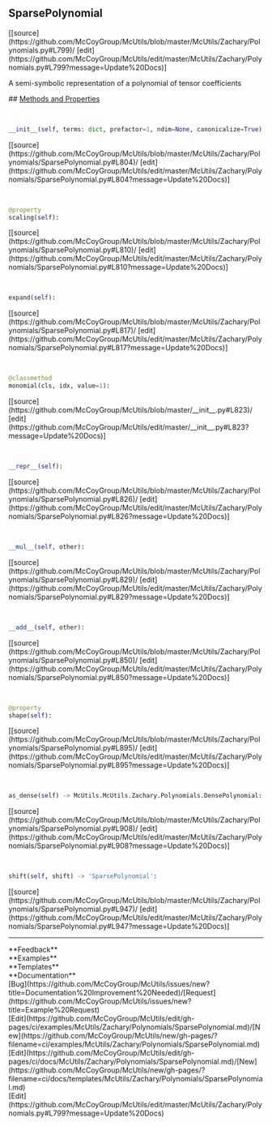 ## <a id="McUtils.McUtils.Zachary.Polynomials.SparsePolynomial">SparsePolynomial</a> 

<div class="docs-source-link" markdown="1">
[[source](https://github.com/McCoyGroup/McUtils/blob/master/McUtils/Zachary/Polynomials.py#L799)/
[edit](https://github.com/McCoyGroup/McUtils/edit/master/McUtils/Zachary/Polynomials.py#L799?message=Update%20Docs)]
</div>

A semi-symbolic representation of a polynomial of tensor
coefficients







<div class="collapsible-section">
 <div class="collapsible-section collapsible-section-header" markdown="1">
## <a class="collapse-link" data-toggle="collapse" href="#methods" markdown="1"> Methods and Properties</a> <a class="float-right" data-toggle="collapse" href="#methods"><i class="fa fa-chevron-down"></i></a>
 </div>
 <div class="collapsible-section collapsible-section-body collapse show" id="methods" markdown="1">
 
<a id="McUtils.McUtils.Zachary.Polynomials.SparsePolynomial.__init__" class="docs-object-method">&nbsp;</a> 
```python
__init__(self, terms: dict, prefactor=1, ndim=None, canonicalize=True): 
```
<div class="docs-source-link" markdown="1">
[[source](https://github.com/McCoyGroup/McUtils/blob/master/McUtils/Zachary/Polynomials/SparsePolynomial.py#L804)/
[edit](https://github.com/McCoyGroup/McUtils/edit/master/McUtils/Zachary/Polynomials/SparsePolynomial.py#L804?message=Update%20Docs)]
</div>


<a id="McUtils.McUtils.Zachary.Polynomials.SparsePolynomial.scaling" class="docs-object-method">&nbsp;</a> 
```python
@property
scaling(self): 
```
<div class="docs-source-link" markdown="1">
[[source](https://github.com/McCoyGroup/McUtils/blob/master/McUtils/Zachary/Polynomials/SparsePolynomial.py#L810)/
[edit](https://github.com/McCoyGroup/McUtils/edit/master/McUtils/Zachary/Polynomials/SparsePolynomial.py#L810?message=Update%20Docs)]
</div>


<a id="McUtils.McUtils.Zachary.Polynomials.SparsePolynomial.expand" class="docs-object-method">&nbsp;</a> 
```python
expand(self): 
```
<div class="docs-source-link" markdown="1">
[[source](https://github.com/McCoyGroup/McUtils/blob/master/McUtils/Zachary/Polynomials/SparsePolynomial.py#L817)/
[edit](https://github.com/McCoyGroup/McUtils/edit/master/McUtils/Zachary/Polynomials/SparsePolynomial.py#L817?message=Update%20Docs)]
</div>


<a id="McUtils.McUtils.Zachary.Polynomials.SparsePolynomial.monomial" class="docs-object-method">&nbsp;</a> 
```python
@classmethod
monomial(cls, idx, value=1): 
```
<div class="docs-source-link" markdown="1">
[[source](https://github.com/McCoyGroup/McUtils/blob/master/__init__.py#L823)/
[edit](https://github.com/McCoyGroup/McUtils/edit/master/__init__.py#L823?message=Update%20Docs)]
</div>


<a id="McUtils.McUtils.Zachary.Polynomials.SparsePolynomial.__repr__" class="docs-object-method">&nbsp;</a> 
```python
__repr__(self): 
```
<div class="docs-source-link" markdown="1">
[[source](https://github.com/McCoyGroup/McUtils/blob/master/McUtils/Zachary/Polynomials/SparsePolynomial.py#L826)/
[edit](https://github.com/McCoyGroup/McUtils/edit/master/McUtils/Zachary/Polynomials/SparsePolynomial.py#L826?message=Update%20Docs)]
</div>


<a id="McUtils.McUtils.Zachary.Polynomials.SparsePolynomial.__mul__" class="docs-object-method">&nbsp;</a> 
```python
__mul__(self, other): 
```
<div class="docs-source-link" markdown="1">
[[source](https://github.com/McCoyGroup/McUtils/blob/master/McUtils/Zachary/Polynomials/SparsePolynomial.py#L829)/
[edit](https://github.com/McCoyGroup/McUtils/edit/master/McUtils/Zachary/Polynomials/SparsePolynomial.py#L829?message=Update%20Docs)]
</div>


<a id="McUtils.McUtils.Zachary.Polynomials.SparsePolynomial.__add__" class="docs-object-method">&nbsp;</a> 
```python
__add__(self, other): 
```
<div class="docs-source-link" markdown="1">
[[source](https://github.com/McCoyGroup/McUtils/blob/master/McUtils/Zachary/Polynomials/SparsePolynomial.py#L850)/
[edit](https://github.com/McCoyGroup/McUtils/edit/master/McUtils/Zachary/Polynomials/SparsePolynomial.py#L850?message=Update%20Docs)]
</div>


<a id="McUtils.McUtils.Zachary.Polynomials.SparsePolynomial.shape" class="docs-object-method">&nbsp;</a> 
```python
@property
shape(self): 
```
<div class="docs-source-link" markdown="1">
[[source](https://github.com/McCoyGroup/McUtils/blob/master/McUtils/Zachary/Polynomials/SparsePolynomial.py#L895)/
[edit](https://github.com/McCoyGroup/McUtils/edit/master/McUtils/Zachary/Polynomials/SparsePolynomial.py#L895?message=Update%20Docs)]
</div>


<a id="McUtils.McUtils.Zachary.Polynomials.SparsePolynomial.as_dense" class="docs-object-method">&nbsp;</a> 
```python
as_dense(self) -> McUtils.McUtils.Zachary.Polynomials.DensePolynomial: 
```
<div class="docs-source-link" markdown="1">
[[source](https://github.com/McCoyGroup/McUtils/blob/master/McUtils/Zachary/Polynomials/SparsePolynomial.py#L908)/
[edit](https://github.com/McCoyGroup/McUtils/edit/master/McUtils/Zachary/Polynomials/SparsePolynomial.py#L908?message=Update%20Docs)]
</div>


<a id="McUtils.McUtils.Zachary.Polynomials.SparsePolynomial.shift" class="docs-object-method">&nbsp;</a> 
```python
shift(self, shift) -> 'SparsePolynomial': 
```
<div class="docs-source-link" markdown="1">
[[source](https://github.com/McCoyGroup/McUtils/blob/master/McUtils/Zachary/Polynomials/SparsePolynomial.py#L947)/
[edit](https://github.com/McCoyGroup/McUtils/edit/master/McUtils/Zachary/Polynomials/SparsePolynomial.py#L947?message=Update%20Docs)]
</div>
 </div>
</div>












---


<div markdown="1" class="text-secondary">
<div class="container">
  <div class="row">
   <div class="col" markdown="1">
**Feedback**   
</div>
   <div class="col" markdown="1">
**Examples**   
</div>
   <div class="col" markdown="1">
**Templates**   
</div>
   <div class="col" markdown="1">
**Documentation**   
</div>
   <div class="col" markdown="1">
   
</div>
   <div class="col" markdown="1">
   
</div>
   <div class="col" markdown="1">
   
</div>
</div>
  <div class="row">
   <div class="col" markdown="1">
[Bug](https://github.com/McCoyGroup/McUtils/issues/new?title=Documentation%20Improvement%20Needed)/[Request](https://github.com/McCoyGroup/McUtils/issues/new?title=Example%20Request)   
</div>
   <div class="col" markdown="1">
[Edit](https://github.com/McCoyGroup/McUtils/edit/gh-pages/ci/examples/McUtils/Zachary/Polynomials/SparsePolynomial.md)/[New](https://github.com/McCoyGroup/McUtils/new/gh-pages/?filename=ci/examples/McUtils/Zachary/Polynomials/SparsePolynomial.md)   
</div>
   <div class="col" markdown="1">
[Edit](https://github.com/McCoyGroup/McUtils/edit/gh-pages/ci/docs/McUtils/Zachary/Polynomials/SparsePolynomial.md)/[New](https://github.com/McCoyGroup/McUtils/new/gh-pages/?filename=ci/docs/templates/McUtils/Zachary/Polynomials/SparsePolynomial.md)   
</div>
   <div class="col" markdown="1">
[Edit](https://github.com/McCoyGroup/McUtils/edit/master/McUtils/Zachary/Polynomials.py#L799?message=Update%20Docs)   
</div>
   <div class="col" markdown="1">
   
</div>
   <div class="col" markdown="1">
   
</div>
   <div class="col" markdown="1">
   
</div>
</div>
</div>
</div>